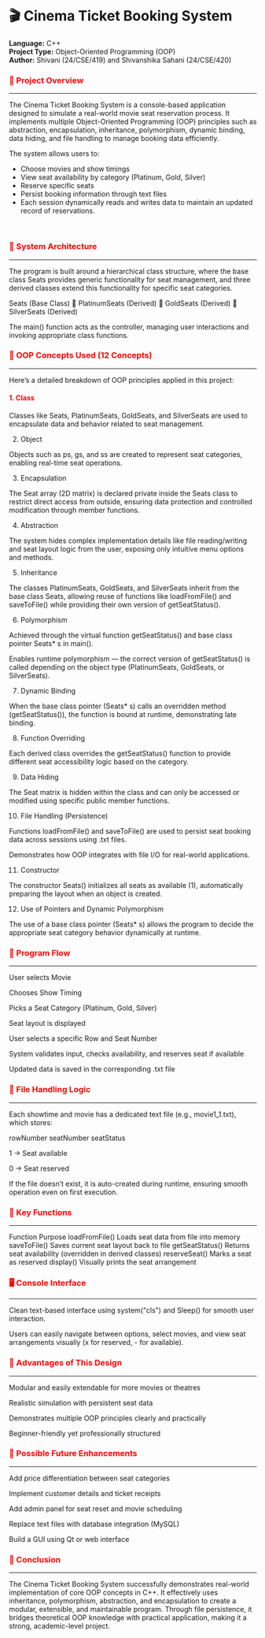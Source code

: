 <h1><b>🎬 Cinema Ticket Booking System</b></h1>

**Language:** C++<br>
**Project Type:** Object-Oriented Programming (OOP)<br>
**Author:** Shivani (24/CSE/419) and Shivanshika Sahani (24/CSE/420)<br>
<h3 style="color: red;"><b>🧩 Project Overview </b></h3><hr>
The Cinema Ticket Booking System is a console-based application designed to simulate a real-world movie seat reservation process.
It implements multiple Object-Oriented Programming (OOP) principles such as abstraction, encapsulation, inheritance, polymorphism, dynamic binding, data hiding, and file handling to manage booking data efficiently.

The system allows users to:

<ul ><li>Choose movies and show timings</li>

<li>View seat availability by category (Platinum, Gold, Silver)</li>

<li>Reserve specific seats</li>

<li>Persist booking information through text files</li>

<li>Each session dynamically reads and writes data to maintain an updated record of reservations.</li></ul><br>

<h3 style="color: red;"><b>🧱 System Architecture</b></h3><hr>
The program is built around a hierarchical class structure, where the base class Seats provides generic functionality for seat management, and three derived classes extend this functionality for specific seat categories.

Seats (Base Class)
🔸 PlatinumSeats (Derived)
🔸 GoldSeats (Derived)
🔸 SilverSeats (Derived)


The main() function acts as the controller, managing user interactions and invoking appropriate class functions.

<h3 style="color: red;"><b>🧠 OOP Concepts Used (12 Concepts)</b></h3><hr>
Here’s a detailed breakdown of OOP principles applied in this project:

<h4 style = "color: red;">1. Class</h4>

Classes like Seats, PlatinumSeats, GoldSeats, and SilverSeats are used to encapsulate data and behavior related to seat management.

2. Object

Objects such as ps, gs, and ss are created to represent seat categories, enabling real-time seat operations.

3. Encapsulation

The Seat array (2D matrix) is declared private inside the Seats class to restrict direct access from outside, ensuring data protection and controlled modification through member functions.

4. Abstraction

The system hides complex implementation details like file reading/writing and seat layout logic from the user, exposing only intuitive menu options and methods.

5. Inheritance

The classes PlatinumSeats, GoldSeats, and SilverSeats inherit from the base class Seats, allowing reuse of functions like loadFromFile() and saveToFile() while providing their own version of getSeatStatus().

6. Polymorphism

Achieved through the virtual function getSeatStatus() and base class pointer Seats* s in main().

Enables runtime polymorphism — the correct version of getSeatStatus() is called depending on the object type (PlatinumSeats, GoldSeats, or SilverSeats).

7. Dynamic Binding

When the base class pointer (Seats* s) calls an overridden method (getSeatStatus()), the function is bound at runtime, demonstrating late binding.

8. Function Overriding

Each derived class overrides the getSeatStatus() function to provide different seat accessibility logic based on the category.

9. Data Hiding

The Seat matrix is hidden within the class and can only be accessed or modified using specific public member functions.

10. File Handling (Persistence)

Functions loadFromFile() and saveToFile() are used to persist seat booking data across sessions using .txt files.

Demonstrates how OOP integrates with file I/O for real-world applications.

11. Constructor

The constructor Seats() initializes all seats as available (1), automatically preparing the layout when an object is created.

12. Use of Pointers and Dynamic Polymorphism

The use of a base class pointer (Seats* s) allows the program to decide the appropriate seat category behavior dynamically at runtime.

<h3 style="color: red;"><b>🧮 Program Flow</b></h3><hr>
User selects Movie

Chooses Show Timing

Picks a Seat Category (Platinum, Gold, Silver)

Seat layout is displayed

User selects a specific Row and Seat Number

System validates input, checks availability, and reserves seat if available

Updated data is saved in the corresponding .txt file

<h3 style="color: red;"><b>📁 File Handling Logic</b></h3><hr>
Each showtime and movie has a dedicated text file (e.g., movie1_1.txt), which stores:

rowNumber seatNumber seatStatus


1 → Seat available

0 → Seat reserved

If the file doesn’t exist, it is auto-created during runtime, ensuring smooth operation even on first execution.

<h3 style="color: red;"><b>🧰 Key Functions</b></h3><hr>
Function	Purpose
loadFromFile()	Loads seat data from file into memory
saveToFile()	Saves current seat layout back to file
getSeatStatus()	Returns seat availability (overridden in derived classes)
reserveSeat()	Marks a seat as reserved
display()	Visually prints the seat arrangement
<h3 style="color: red;"><b>🖥️ Console Interface</b></h3><hr>
Clean text-based interface using system("cls") and Sleep() for smooth user interaction.

Users can easily navigate between options, select movies, and view seat arrangements visually (x for reserved, - for available).

<h3 style="color: red;"><b>🧾 Advantages of This Design</b></h3><hr>
Modular and easily extendable for more movies or theatres

Realistic simulation with persistent seat data

Demonstrates multiple OOP principles clearly and practically

Beginner-friendly yet professionally structured

<h3 style="color: red;"><b>🚀 Possible Future Enhancements</b></h3><hr>
Add price differentiation between seat categories

Implement customer details and ticket receipts

Add admin panel for seat reset and movie scheduling

Replace text files with database integration (MySQL)

Build a GUI using Qt or web interface

<h3 style="color: red;"><b>🏁 Conclusion</b></h3><hr>
The Cinema Ticket Booking System successfully demonstrates real-world implementation of core OOP concepts in C++.
It effectively uses inheritance, polymorphism, abstraction, and encapsulation to create a modular, extensible, and maintainable program.
Through file persistence, it bridges theoretical OOP knowledge with practical application, making it a strong, academic-level project.
